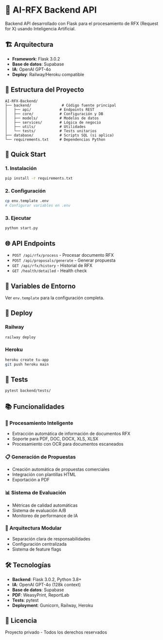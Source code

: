 # 🚀 AI-RFX Backend API

Backend API desarrollado con Flask para el procesamiento de RFX (Request for X) usando Inteligencia Artificial.

## 🏗️ Arquitectura

- **Framework**: Flask 3.0.2
- **Base de datos**: Supabase
- **IA**: OpenAI GPT-4o
- **Deploy**: Railway/Heroku compatible

## 📁 Estructura del Proyecto

```
AI-RFX-Backend/
├── backend/              # Código fuente principal
│   ├── api/             # Endpoints REST
│   ├── core/            # Configuración y DB
│   ├── models/          # Modelos de datos
│   ├── services/        # Lógica de negocio
│   ├── utils/           # Utilidades
│   └── tests/           # Tests unitarios
├── database/            # Scripts SQL (si aplica)
└── requirements.txt     # Dependencias Python
```

## 🚀 Quick Start

### 1. Instalación

```bash
pip install -r requirements.txt
```

### 2. Configuración

```bash
cp env.template .env
# Configurar variables en .env
```

### 3. Ejecutar

```bash
python start.py
```

## 🌐 API Endpoints

- `POST /api/rfx/process` - Procesar documento RFX
- `POST /api/proposals/generate` - Generar propuesta
- `GET /api/rfx/history` - Historial de RFX
- `GET /health/detailed` - Health check

## 🔧 Variables de Entorno

Ver `env.template` para la configuración completa.

## 🚢 Deploy

### Railway

```bash
railway deploy
```

### Heroku

```bash
heroku create tu-app
git push heroku main
```

## 🧪 Tests

```bash
pytest backend/tests/
```

## 📚 Funcionalidades

### 🤖 Procesamiento Inteligente
- Extracción automática de información de documentos RFX
- Soporte para PDF, DOC, DOCX, XLS, XLSX
- Procesamiento con OCR para documentos escaneados

### 📋 Generación de Propuestas
- Creación automática de propuestas comerciales
- Integración con plantillas HTML
- Exportación a PDF

### 📊 Sistema de Evaluación
- Métricas de calidad automáticas
- Sistema de evaluación A/B
- Monitoreo de performance de IA

### 🔧 Arquitectura Modular
- Separación clara de responsabilidades
- Configuración centralizada
- Sistema de feature flags

## 🛠️ Tecnologías

- **Backend**: Flask 3.0.2, Python 3.8+
- **IA**: OpenAI GPT-4o (128k context)
- **Base de datos**: Supabase
- **PDF**: WeasyPrint, ReportLab
- **Tests**: pytest
- **Deployment**: Gunicorn, Railway, Heroku

## 📝 Licencia

Proyecto privado - Todos los derechos reservados
